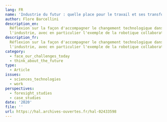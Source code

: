 ```yaml
---
lang: FR
name: 'Industrie du futur : quelle place pour le travail et ses transformations ?'
author: Flore Barcellini
description_en:
  Réflexion sur la façon d'accompagner le changement technologique dans
  l'industrie, avec en particulier l'exemple de la robotique collaborative
description_fr:
  Réflexion sur la façon d'accompagner le changement technologique dans
  l'industrie, avec en particulier l'exemple de la robotique collaborative
category:
  - face_our_challenges_today
  - think_about_the_future
type:
  - Article
issues:
  - sciences_technologies
  - work
perspectives:
  - foresight_studies
  - case_studies
date: '2020'
file: ''
url: https://hal.archives-ouvertes.fr/hal-02433598
---
```


